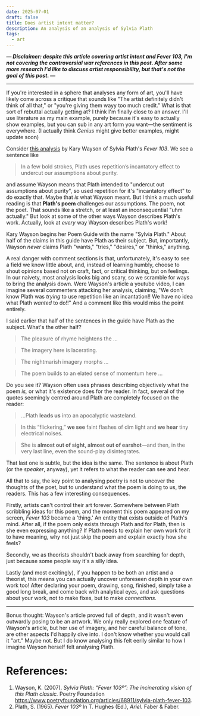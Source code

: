 ```yaml
---
date: 2025-07-01
draft: false
title: Does artist intent matter?
description: An analysis of an analysis of Sylvia Plath
tags:
  - art
---
```

***— Disclaimer: despite this article covering artist intent and Fever 103, I'm not covering the controversial war references in this post. After some more research I'd like to discuss artist responsibility, but that's not the goal of this post. —***

___

If you're interested in a sphere that analyses any form of art, you'll have likely come across a critique that sounds like "The artist definitely didn't think of all that," or "you're giving them wayy too much credit." What is that sort of rebuttal actually getting at? I think I'm finally close to an answer. I'll use literature as my main example, purely because it's easy to actually show examples, but you can sub in any art form you want—the sentiment is everywhere. (I actually think *Genius* might give better examples, might update soon)

Consider [this analysis](https://www.poetryfoundation.org/articles/68911/sylvia-plath-fever-103#poem) by Kary Wayson of Sylvia Plath's *Fever 103*. We see a sentence like
> In a few bold strokes, Plath uses repetition’s incantatory effect to undercut our assumptions about purity.

and assume Wayson means that Plath intended to "undercut out assumptions about purity", so used repetition for it's "incantatory effect" to do exactly that. Maybe that *is* what Wayson meant. But I think a much useful reading is that **Plath's poem** challenges our assumptions. The poem, not the poet. That sounds like a stretch, or at least an inconsequential "uhm actually." But look at some of the other ways Wayson describes Plath's work. Actually, look at *every* way Wayson describes Plath's work! 

Kary Wayson begins her Poem Guide with the name "Sylvia Plath." About half of the claims in this guide have Plath as their subject. But, importantly, Wayson *never* claims Plath "wants," "tries," "desires," or "thinks," anything. 

A real danger with comment sections is that, unfortunately, it's easy to see a field we know little about, and, instead of learning humbly, choose to shout opinions based not on craft, fact, or critical thinking, but on feelings. In our naivety, most analysis looks big and scary, so we scramble for ways to bring the analysis down. Were Wayson's article a youtube video, I can imagine several commenters attacking her analysis, claiming, "We don't know Plath was *trying* to use repetition like an incantation!! We have no idea what Plath *wanted* to do!!" And a comment like this would miss the point entirely. 

I said earlier that half of the sentences in the guide have Plath as the subject. What's the other half? 

> The pleasure of rhyme heightens the ...

> The imagery here is lacerating.

> The nightmarish imagery morphs ...

> The poem builds to an elated sense of momentum here ...

Do you see it? Wayson often uses phrases describing objectively what the poem *is,* or what it's existence does for the reader. In fact, several of the quotes seemingly centred around Plath are completely focused on the reader:

> ...Plath **leads us** into an apocalyptic wasteland.

> In this “flickering,” **we see** faint flashes of dim light and **we hear** tiny electrical noises.

> She is **almost out of sight, almost out of earshot**—and then, in the very last line, even the sound-play disintegrates.

That last one is subtle, but the idea is the same. The sentence is about Plath (or the *speaker*, anyway), yet it refers to what the reader can see and hear.

All that to say, the key point to analysing poetry is not to uncover the thoughts of the poet, but to understand what the poem is doing to us, the readers. This has a few interesting consequences. 

Firstly, artists can't control their art forever. Somewhere between Plath scribbling ideas for this poem, and the moment this poem appeared on my screen, *Fever 103* became a 'thing.' An entity that exists outside of Plath's mind. After all, if the poem only exists through Plath and for Plath, then is she even expressing anything? If Plath needs to explain her own work for it to have meaning, why not just skip the poem and explain exactly how she feels? 

Secondly, we as theorists shouldn't back away from searching for depth, just because some people say it's a silly idea. 

Lastly (and most excitingly), if you happen to be both an artist and a theorist, this means you can actually uncover unforeseen depth in your own work too! After declaring your poem, drawing, song, finished, simply take a good long break, and come back with analytical eyes, and ask questions about your work, not to make fixes, but to make *connections.* 

***

Bonus thought: Wayson's article proved full of depth, and it wasn't even outwardly posing to be an artwork. We only really explored one feature of Wayson's article, but her use of imagery, and her careful balance of tone, are other aspects I'd happily dive into. I don't know whether you would call it "art." Maybe not. But I do know analysing this felt eerily similar to how I imagine Wayson herself felt analysing Plath. 


# References:
1. Wayson, K. (2007). *Sylvia Plath: “Fever 103º”: The incinerating vision of this Plath classic.* Poetry Foundation https://www.poetryfoundation.org/articles/68911/sylvia-plath-fever-103.
2. Plath, S. (1965). *Fever 103º* In T. Hughes (Ed.), *Ariel.* Faber & Faber.